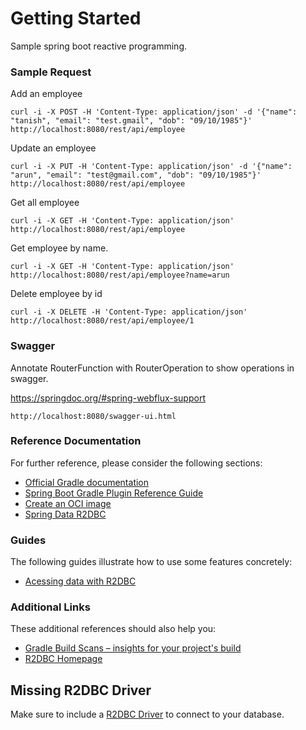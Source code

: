 # Getting Started

Sample spring boot reactive programming. 

### Sample Request

Add an employee
````
curl -i -X POST -H 'Content-Type: application/json' -d '{"name": "tanish", "email": "test.gmail", "dob": "09/10/1985"}' http://localhost:8080/rest/api/employee
````

Update an employee
````
curl -i -X PUT -H 'Content-Type: application/json' -d '{"name": "arun", "email": "test@gmail.com", "dob": "09/10/1985"}' http://localhost:8080/rest/api/employee
````

Get all employee
````
curl -i -X GET -H 'Content-Type: application/json' http://localhost:8080/rest/api/employee
````

Get employee by name.

````
curl -i -X GET -H 'Content-Type: application/json' http://localhost:8080/rest/api/employee?name=arun
````

Delete employee by id
````
curl -i -X DELETE -H 'Content-Type: application/json' http://localhost:8080/rest/api/employee/1
````

### Swagger 

Annotate RouterFunction with RouterOperation to show operations in swagger.

https://springdoc.org/#spring-webflux-support

````
http://localhost:8080/swagger-ui.html
````

### Reference Documentation
For further reference, please consider the following sections:

* [Official Gradle documentation](https://docs.gradle.org)
* [Spring Boot Gradle Plugin Reference Guide](https://docs.spring.io/spring-boot/docs/2.5.9/gradle-plugin/reference/html/)
* [Create an OCI image](https://docs.spring.io/spring-boot/docs/2.5.9/gradle-plugin/reference/html/#build-image)
* [Spring Data R2DBC](https://docs.spring.io/spring-boot/docs/2.6.3/reference/html/spring-boot-features.html#boot-features-r2dbc)

### Guides
The following guides illustrate how to use some features concretely:

* [Acessing data with R2DBC](https://spring.io/guides/gs/accessing-data-r2dbc/)

### Additional Links
These additional references should also help you:

* [Gradle Build Scans – insights for your project's build](https://scans.gradle.com#gradle)
* [R2DBC Homepage](https://r2dbc.io)

## Missing R2DBC Driver

Make sure to include a [R2DBC Driver](https://r2dbc.io/drivers/) to connect to your database.

